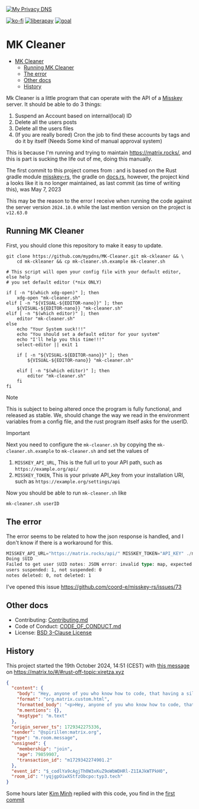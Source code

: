 [![My Privacy DNS](https://www.mypdns.org/images/logo.png)](https://www.mypdns.org/)

[![ko-fi](https://www.mypdns.org/fileproxy/?name=sp_kofi_mypdns)]([DONATION.md](https://kb.mypdns.org/articles/MTX-A-3/DONATION))
[![liberapay](https://www.mypdns.org/fileproxy/?name=sp_receives_mypdns)](https://liberapay.com/MyPDNS/donate)
[![goal](https://www.mypdns.org/fileproxy/?name=sp_goal_mypdns)](https://liberapay.com/MyPDNS/donate)

# MK Cleaner

<!-- TOC -->
* [MK Cleaner](#mk-cleaner)
  * [Running MK Cleaner](#running-mk-cleaner)
  * [The error](#the-error)
  * [Other docs](#other-docs)
  * [History](#history)
<!-- TOC -->

Mk Cleaner is a little program that can operate with the API of a [Misskey][MK]
server. It should be able to do 3 things:

1. Suspend an Account based on internal(local) ID
2. Delete all the users posts
3. Delete all the users files
4. (If you are really bored) Cron the job to find these accounts by tags and do
   it by itself (Needs Some kind of manual approval system)

This is because I'm running and trying to maintain https://matrix.rocks/, and
this is part is sucking the life out of me, doing this manually.

The first commit to this project comes from : and is based on the Rust gradle
module [misskey-rs][MKRS], the gradle on [docs.rs][DRS], however, the project
kind a looks like it is no longer maintained, as last commit (as time of writing
this), was May 7, 2023

This may be the reason to the error I receive when running the code against the
server version `2024.10.0` while the last mention version on the project is
`v12.63.0`

## Running MK Cleaner
First, you should clone this repository to make it easy to update.

```shell
git clone https://github.com/mypdns/MK-Cleaner.git mk-ckleaner && \
    cd mk-ckleaner && cp mk-cleaner.sh.example mk-cleaner.sh
```

```shell
# This script will open your config file with your default editor, else help
# you set default editor (*nix ONLY)

if [ -n "$(which xdg-open)" ]; then
    xdg-open "mk-cleaner.sh"
elif [ -n "${VISUAL-${EDITOR-nano}}" ]; then
    ${VISUAL-${EDITOR-nano}} "mk-cleaner.sh"
elif [ -n "$(which editor)" ]; then
    editor "mk-cleaner.sh"
else
    echo "Your System suck!!!"
    echo "You should set a default editor for your system"
    echo "I'll help you this time!!!"
    select-editor || exit 1

    if [ -n "${VISUAL-${EDITOR-nano}}" ]; then
        ${VISUAL-${EDITOR-nano}} "mk-cleaner.sh"

    elif [ -n "$(which editor)" ]; then
        editor "mk-cleaner.sh"
    fi
fi
```

> [!NOTE]  
> This is subject to being altered once the program is fully
> functional, and released as stable.
> We, should change the way we read in the environment variables from a config
> file, and the rust program itself asks for the userID. 

> [!IMPORTANT]  
> Next you need to configure the `mk-cleaner.sh` by copying the
> `mk-cleaner.sh.example` to `mk-cleaner.sh` and set the values of

1. `MISSKEY_API_URL`, This is the full url to your API path, such as `https://example.org/api/`
2. `MISSKEY_TOKEN`, This is your private API_key from your installation URI, such as `https://example.org/settings/api`

Now you should be able to run `mk-cleaner.sh` like 

```shell
mk-cleaner.sh userID
```

## The error
The error seems to be related to how the json response is handled, and I don't
know if there is a workaround for this.

```rust
MISSKEY_API_URL="https://matrix.rocks/api/" MISSKEY_TOKEN="API_KEY" ./mk-cleaner $UID
Doing $UID
Failed to get user $UID notes: JSON error: invalid type: map, expected a sequence at line 1 column 825
users suspended: 1, not suspended: 0
notes deleted: 0, not deleted: 1
```

I've opened this issue https://github.com/coord-e/misskey-rs/issues/73

## Other docs

* Contributing: <a href="../master/Contributing.md">Contributing.md</a>
* Code of Conduct: <a href="../master/CODE_OF_CONDUCT.md">CODE_OF_CONDUCT.md</a>
* License: <a href="../master/LICENSE" title="BSD 3-Clause License">BSD 3-Clause License</a>

## History
This project started the 19th October 2024, 14:51 (CEST) with [this message] on
https://matrix.to/#/#rust-off-topic:xiretza.xyz

```json
{
  "content": {
    "body": "Hey, anyone of you who know how to code, that having a silent and even maybe a bored day?\n\nThen I would like to ask if one of you might like to give me a helping hand, by making a little program that can operate with the API of a Misskey server. It should be able to do 3 things\n\n1. Suspend an Account based on internal(local) ID\n2. Delete all the users posts \n3. Delete all the users files\n4. (If you are really bored) Cron the job to find these accounts by tags and do it by it self (Needs Some kind of manual approval system)\n\nThis is because I'm running and trying to maintain https://matrix.rocks/, and this is part is sucking the live out of me, doing this manually.",
    "format": "org.matrix.custom.html",
    "formatted_body": "<p>Hey, anyone of you who know how to code, that having a silent and even maybe a bored day?</p>\n<p>Then I would like to ask if one of you might like to give me a helping hand, by making a little program that can operate with the API of a Misskey server. It should be able to do 3 things</p>\n<ol>\n<li>Suspend an Account based on internal(local) ID</li>\n<li>Delete all the users posts</li>\n<li>Delete all the users files</li>\n<li>(If you are really bored) Cron the job to find these accounts by tags and do it by it self (Needs Some kind of manual approval system)</li>\n</ol>\n<p>This is because I'm running and trying to maintain https://matrix.rocks/, and this is part is sucking the live out of me, doing this manually.</p>\n",
    "m.mentions": {},
    "msgtype": "m.text"
  },
  "origin_server_ts": 1729342275336,
  "sender": "@spirillen:matrix.org",
  "type": "m.room.message",
  "unsigned": {
    "membership": "join",
    "age": 79859907,
    "transaction_id": "m1729342274901.2"
  },
  "event_id": "$_codlYa9cAgjTh0W3xKuZ9oWbWDHRl-Z1IAJkWTPkH0",
  "room_id": "!yqjgpOiwXStfzObcpo:typ3.tech"
}
```

Some hours later [Kim Minh] replied with this code, you find in the [first commit]

[DRS]: https://docs.rs/misskey/latest/misskey/
[MK]: https://github.com/misskey-dev/misskey
[MKRS]: https://github.com/coord-e/misskey-rs
[RPG]: https://play.rust-lang.org/?version=stable&mode=debug&edition=2021&gist=3c63ed0325a458fbe12b654e3799ba87
[this message]: https://matrix.to/#/!yqjgpOiwXStfzObcpo:typ3.tech/$_codlYa9cAgjTh0W3xKuZ9oWbWDHRl-Z1IAJkWTPkH0?via=computer.surgery&via=matrix.org&via=mozilla.org
[Kim Minh]: https://matrix.to/#/@kaplan:matrix.org
[first commit]: https://github.com/mypdns/MK-Cleaner/commit/61c0af0d09cf87a51ca476abf6ceafb9a76e6012